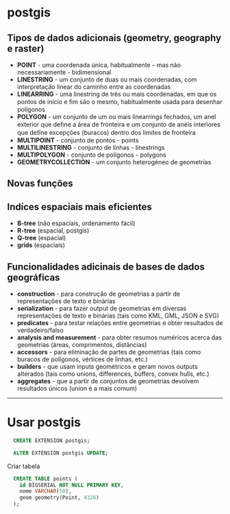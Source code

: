 # postgis

## Tipos de dados adicionais (geometry, geography e raster)

- **POINT** - uma coordenada única, habitualmente – mas não necessariamente - bidimensional
- **LINESTRING** - um conjunto de duas ou mais coordenadas, com interpretação linear do caminho entre as coordenadas
- **LINEARRING** - uma linestring de três ou mais coordenadas, em que os pontos de início e ﬁm são o mesmo, habitualmente usada para desenhar polígonos
- **POLYGON** - um conjunto de um ou mais linearrings fechados, um anel exterior que deﬁne a área de fronteira e um conjunto de anéis interiores que deﬁne excepções (buracos) dentro dos limites de fronteira
- **MULTIPOINT** - conjunto de pontos - points
- **MULTILINESTRING** - conjunto de linhas - linestrings
- **MULTIPOLYGON** - conjunto de polígonos - polygons
- **GEOMETRYCOLLECTION** - um conjunto heterogéneo de geometrias

## Novas funções

## Indíces espaciais mais eficientes


- **B-tree** (não espaciais, ordenamento fácil)
- **R-tree** (espacial, postgis)
- **Q-tree** (espacial)
- **grids** (espaciais)


## Funcionalidades adicinais de bases de dados geográficas

- **construction** - para construção de geometrias a partir de representações de texto e binárias
- **serialization** - para fazer output de geometrias em diversas representações de texto e binárias (tais como KML, GML, JSON e SVG)
- **predicates** - para testar relações entre geometrias e obter resultados de verdadeiro/falso
- **analysis and measurement** - para obter resumos numéricos acerca das geometrias (áreas, comprimentos, distâncias)
- **accessors** - para eliminação de partes de geometrias (tais como buracos de polígonos, vértices de linhas, etc.)
- **builders** - que usam inputs geométricos e geram novos outputs alterados (tais como unions, differences, buffers, convex hulls, etc.)
- **aggregates** - que a partir de conjuntos de geometrias devolvem resultados únicos (union é a mais comum)

<hr>

# Usar postgis

```sql
  CREATE EXTENSION postgis;
```

```sql
  ALTER EXTENSION postgis UPDATE;
```

Criar tabela

```sql
  CREATE TABLE points (
    id BIGSERIAL NOT NULL PRIMARY KEY,
    nome VARCHAR(50),
    geom geometry(Point, 4326)
  );
```



